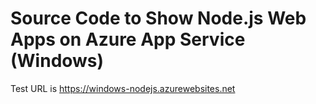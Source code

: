 # Source Code to Show Node.js Web Apps on Azure App Service (Windows)

Test URL is https://windows-nodejs.azurewebsites.net
